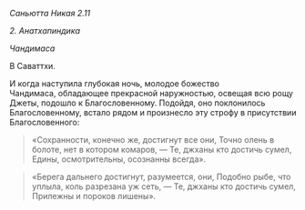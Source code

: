 *Саньютта Никая 2\.11*

*2\. Анатхапиндика*

*Чандимаса*

В Саваттхи\.

И когда наступила глубокая ночь, молодое божество Чандимаса, обладающее прекрасной наружностью, освещая всю рощу Джеты, подошло к Благословенному\. Подойдя, оно поклонилось Благословенному, встало рядом и произнесло эту строфу в присутствии Благословенного:

> «Сохранности, конечно же, достигнут все они,
> Точно олень в болоте, нет в котором комаров, —
> Те, джханы кто достичь сумел,
> Едины, осмотрительны, осознанны всегда»\.

> «Берега дальнего достигнут, разумеется, они,
> Подобно рыбе, что уплыла, коль разрезана уж сеть, —
> Те, джханы кто достичь сумел,
> Прилежны и пороков лишены»\.
